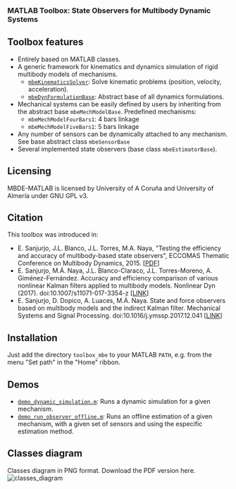 ### MATLAB Toolbox: State Observers for Multibody Dynamic Systems ###

Toolbox features
------------------
  * Entirely based on MATLAB classes.
  * A generic framework for kinematics and dynamics simulation of rigid multibody models of mechanisms.
    * [`mbeKinematicsSolver`](toolbox_mbe/mbeKinematicsSolver.m): Solve kinematic problems (position, velocity, acceleration).
	* [`mbeDynFormulationBase`](toolbox_mbe/mbeDynFormulationBase.m): Abstract base of all dynamics formulations.
  * Mechanical systems can be easily defined by users by inheriting from the abstract base `mbeMechModelBase`. Predefined mechanisms: 
    * `mbeMechModelFourBars1`: 4 bars linkage
    * `mbeMechModelFiveBars1`: 5 bars linkage
  * Any number of sensors can be dynamically attached to any mechanism. See base abstract class `mbeSensorBase`
  * Several implemented state observers (base class `mbeEstimatorBase`).

Licensing
----------
MBDE-MATLAB is licensed by University of A Coruña and University of Almería under GNU GPL v3.

Citation
--------------
This toolbox was introduced in: 
  * E. Sanjurjo, J.L. Blanco, J.L. Torres, M.A. Naya, "Testing the efficiency and accuracy of multibody-based state observers", ECCOMAS Thematic Conference on Multibody Dynamics, 2015. [[PDF](http://ingmec.ual.es/~jlblanco/papers/sanjurjo2015eccomas_mbs_observers.pdf)]
  * E. Sanjurjo, M.Á. Naya, J.L. Blanco-Claraco, J.L. Torres-Moreno, A. Giménez-Fernández. Accuracy and efficiency comparison of various nonlinear Kalman filters applied to multibody models. Nonlinear Dyn (2017). doi:10.1007/s11071-017-3354-z [[LINK](http://rdcu.be/oY1f)]
  * E. Sanjurjo, D. Dopico, A. Luaces, M.Á. Naya. State and force observers based on multibody models and the indirect Kalman filter. Mechanical Systems and Signal Processing. doi:10.1016/j.ymssp.2017.12.041 [[LINK](https://www.sciencedirect.com/science/article/pii/S0888327017306787)]

Installation
--------------
Just add the directory `toolbox_mbe` to your MATLAB `PATH`, e.g. from the menu "Set path" in the "Home" ribbon.

Demos
----------
  * [`demo_dynamic_simulation.m`](demo_dynamic_simulation.m): Runs a dynamic simulation for a given mechanism.
  * [`demo_run_observer_offline.m`](demo_run_observer_offline.m): Runs an offline estimation of a given mechanism, with a given set of sensors and using the especific estimation method. 

Classes diagram
----------
Classes diagram in PNG format. Download the PDF version here.
![classes_diagram](https://github.com/MBDS/mbde-matlab/assets/3897942/841e5709-f4e1-437b-a7f3-f57d34c9f9d0)
